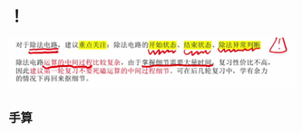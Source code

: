 

# ！
![输入图片说明](/imgs/2025-08-03/0crIP2b3GJuxDtSh.png)
## 手算

<!--stackedit_data:
eyJoaXN0b3J5IjpbMTQ3NzcxMTcyN119
-->